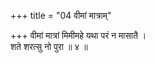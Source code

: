 +++
title = "04 वीमां मात्राम्"

+++
वीमां मात्रां मिमीमहे यथा परं न मासातै ।  
शते शरत्सु नो पुरा ॥ ४ ॥